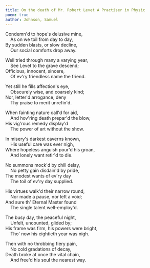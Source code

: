 ```yaml
---
title: On the death of Mr. Robert Levet A Practiser in Physic
poem: true
author: Johnson, Samuel
---
```

Condemn'd to hope's delusive mine,  
&nbsp;&nbsp;&nbsp; As on we toil from day to day,   
By sudden blasts, or slow decline,  
&nbsp;&nbsp;&nbsp; Our social comforts drop away.  

Well tried through many a varying year,  
&nbsp;&nbsp;&nbsp; See Levet to the grave descend;   
Officious, innocent, sincere,  
&nbsp;&nbsp;&nbsp; Of ev'ry friendless name the friend.  

Yet still he fills affection's eye,  
&nbsp;&nbsp;&nbsp; Obscurely wise, and coarsely kind;   
Nor, letter'd arrogance, deny  
&nbsp;&nbsp;&nbsp; Thy praise to merit unrefin'd.  

When fainting nature call'd for aid,  
&nbsp;&nbsp;&nbsp; And hov'ring death prepar'd the blow,   
His vig'rous remedy display'd  
&nbsp;&nbsp;&nbsp; The power of art without the show.  

In misery's darkest caverns known,  
&nbsp;&nbsp;&nbsp; His useful care was ever nigh,   
Where hopeless anguish pour'd his groan,  
&nbsp;&nbsp;&nbsp; And lonely want retir'd to die.  

No summons mock'd by chill delay,  
&nbsp;&nbsp;&nbsp; No petty gain disdain'd by pride,   
The modest wants of ev'ry day  
&nbsp;&nbsp;&nbsp; The toil of ev'ry day supplied.  

His virtues walk'd their narrow round,  
&nbsp;&nbsp;&nbsp; Nor made a pause, nor left a void;   
And sure th' Eternal Master found  
&nbsp;&nbsp;&nbsp; The single talent well-employ'd.  

The busy day, the peaceful night,  
&nbsp;&nbsp;&nbsp; Unfelt, uncounted, glided by;   
His frame was firm, his powers were bright,  
&nbsp;&nbsp;&nbsp; Tho' now his eightieth year was nigh.  

Then with no throbbing fiery pain,  
&nbsp;&nbsp;&nbsp; No cold gradations of decay,   
Death broke at once the vital chain,  
&nbsp;&nbsp;&nbsp; And free'd his soul the nearest way.<br />

